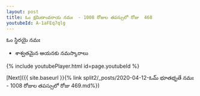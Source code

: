 ```yaml
---
layout: post
title: ఓం క్షమిణాంవరాయ నమః  - 1008 రోజుల తపస్సులో రోజు  468
youtubeId: A-1aFEq7qlg
---
```

 
 
 ఓం స్థిరయై నమః  
 
 - శాశ్వతమైన ఆయనకు నమస్కారాలు 
 
  
 
  
 
 
 
 
 
 


{% include youtubePlayer.html id=page.youtubeId %}
 
[Next]({{ site.baseurl }}{% link  split2/_posts/2020-04-12-ఓమ్ భూతభృతే నమః  - 1008 రోజుల తపస్సులో రోజు  469.md%})
 
